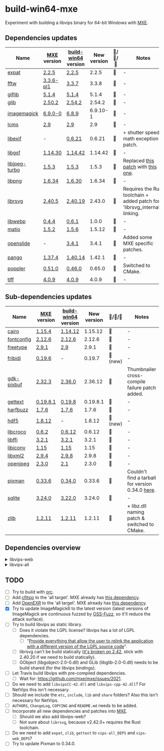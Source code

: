 # build-win64-mxe

Experiment with building a libvips binary for 64-bit Windows with [MXE](https://github.com/mxe/mxe).

## Dependencies updates
| Name | [MXE](https://github.com/mxe/mxe) version | [build-win64](https://github.com/jcupitt/build-win64) version | New version | &#x1F53A;/&#x1F537;/&#x1F53B; | Notes
| --- | --- | --- | --- | --- | --- |
| [expat](https://github.com/libexpat/libexpat) | [2.2.5](https://github.com/mxe/mxe/blob/5d4c388be33414e7a802c4959d3d22f759840587/src/expat.mk#L7) | [2.2.5](https://github.com/jcupitt/build-win64/blob/c5d82ef4d6caf9f58956ba9d666d42805454d67e/8.6/vips.modules#L261) | 2.2.5 | &#x1F537; | -
| [fftw](https://github.com/FFTW/fftw3) | [3.3.6-pl1](https://github.com/mxe/mxe/blob/5d4c388be33414e7a802c4959d3d22f759840587/src/fftw.mk#L6) | [3.3.7](https://github.com/jcupitt/build-win64/blob/c5d82ef4d6caf9f58956ba9d666d42805454d67e/8.6/vips.modules#L481) | 3.3.8 | &#x1F53A; | -
| [giflib](https://sourceforge.net/projects/giflib/) | [5.1.4](https://github.com/mxe/mxe/blob/5d4c388be33414e7a802c4959d3d22f759840587/src/giflib.mk#L6) | [5.1.4](https://github.com/jcupitt/build-win64/blob/c5d82ef4d6caf9f58956ba9d666d42805454d67e/8.6/vips.modules#L387) | 5.1.4 | &#x1F537; | -
| [glib](https://github.com/GNOME/glib) | [2.50.2](https://github.com/mxe/mxe/blob/5d4c388be33414e7a802c4959d3d22f759840587/src/glib.mk#L7) | [2.54.2](https://github.com/jcupitt/build-win64/blob/c5d82ef4d6caf9f58956ba9d666d42805454d67e/8.6/vips.modules#L760) | 2.54.2 | &#x1F537; | -
| [imagemagick](https://github.com/ImageMagick/ImageMagick6) | [6.9.0-0](https://github.com/mxe/mxe/blob/5d4c388be33414e7a802c4959d3d22f759840587/src/imagemagick.mk#L7) | [6.8.9](https://github.com/jcupitt/build-win64/blob/c5d82ef4d6caf9f58956ba9d666d42805454d67e/8.6/vips.modules#L663) | 6.9.10-1 | &#x1F53A; | -
| [lcms](https://github.com/mm2/Little-CMS) | [2.9](https://github.com/mxe/mxe/blob/5d4c388be33414e7a802c4959d3d22f759840587/src/lcms.mk#L6) | [2.9](https://github.com/jcupitt/build-win64/blob/c5d82ef4d6caf9f58956ba9d666d42805454d67e/8.6/vips.modules#L494) | 2.9 | &#x1F537; | -
| [libexif](https://github.com/libexif/libexif) | - | [0.6.21](https://github.com/jcupitt/build-win64/blob/c5d82ef4d6caf9f58956ba9d666d42805454d67e/8.6/vips.modules#L601) | 0.6.21 | &#x1F537; | + shutter speed math exception patch.
| [libgsf](https://github.com/GNOME/libgsf) | [1.14.30](https://github.com/mxe/mxe/blob/5d4c388be33414e7a802c4959d3d22f759840587/src/libgsf.mk#L6) | [1.14.42](https://github.com/jcupitt/build-win64/blob/c5d82ef4d6caf9f58956ba9d666d42805454d67e/8.6/vips.modules#L865) | 1.14.42 | &#x1F537; | -
| [libjpeg-turbo](https://libjpeg-turbo.org/) | [1.5.3](https://github.com/mxe/mxe/blob/5d4c388be33414e7a802c4959d3d22f759840587/src/libjpeg-turbo.mk#L6) | [1.5.3](https://github.com/jcupitt/build-win64/blob/c5d82ef4d6caf9f58956ba9d666d42805454d67e/8.6/vips.modules#L580) | 1.5.3 | &#x1F537; | Replaced [this patch](https://github.com/jcupitt/build-win64/blob/c5d82ef4d6caf9f58956ba9d666d42805454d67e/8.6/patches/libjpeg-turbo-bool.patch) with [this one](https://github.com/Alexpux/MINGW-packages/blob/65b698ce5ddc501b9aa9fb649b640f44284eb6df/mingw-w64-libjpeg-turbo/0001-header-compat.mingw.patch).
| [libpng](https://github.com/glennrp/libpng) | [1.6.34](https://github.com/mxe/mxe/blob/5d4c388be33414e7a802c4959d3d22f759840587/src/libpng.mk#L6) | [1.6.30](https://github.com/jcupitt/build-win64/blob/c5d82ef4d6caf9f58956ba9d666d42805454d67e/8.6/vips.modules#L368) | 1.6.34 | &#x1F53A; | -
| [librsvg](https://github.com/GNOME/librsvg) | [2.40.5](https://github.com/mxe/mxe/blob/5d4c388be33414e7a802c4959d3d22f759840587/src/librsvg.mk#L6) | [2.40.19](https://github.com/jcupitt/build-win64/blob/c5d82ef4d6caf9f58956ba9d666d42805454d67e/8.6/vips.modules#L420) | 2.43.0 | &#x1F53A; | Requires the Rust toolchain + added patch for 'librsvg_internals' linking.
| [libwebp](https://github.com/webmproject/libwebp) | [0.4.4](https://github.com/mxe/mxe/blob/5d4c388be33414e7a802c4959d3d22f759840587/src/libwebp.mk#L6) | [0.6.1](https://github.com/jcupitt/build-win64/blob/c5d82ef4d6caf9f58956ba9d666d42805454d67e/8.6/vips.modules#L720) | 1.0.0 | &#x1F53A; | -
| [matio](https://github.com/tbeu/matio) | [1.5.2](https://github.com/mxe/mxe/blob/5d4c388be33414e7a802c4959d3d22f759840587/src/matio.mk#L6) | [1.5.6](https://github.com/jcupitt/build-win64/blob/c5d82ef4d6caf9f58956ba9d666d42805454d67e/8.6/vips.modules#L940) | 1.5.12 | &#x1F53A; | -
| [openslide](https://github.com/openslide/openslide) | - | [3.4.1](https://github.com/jcupitt/build-win64/blob/c5d82ef4d6caf9f58956ba9d666d42805454d67e/8.6/vips.modules#L552) | 3.4.1 | &#x1F537; | Added some MXE specific patches.
| [pango](https://www.pango.org/) | [1.37.4](https://github.com/mxe/mxe/blob/5d4c388be33414e7a802c4959d3d22f759840587/src/pango.mk#L7) | [1.40.14](https://github.com/jcupitt/build-win64/blob/c5d82ef4d6caf9f58956ba9d666d42805454d67e/8.6/vips.modules#L821) | 1.42.1 | &#x1F53A; | -
| [poppler](https://poppler.freedesktop.org/) | [0.51.0](https://github.com/mxe/mxe/blob/5d4c388be33414e7a802c4959d3d22f759840587/src/poppler.mk#L6) | [0.46.0](https://github.com/jcupitt/build-win64/blob/c5d82ef4d6caf9f58956ba9d666d42805454d67e/8.6/vips.modules#L462) | 0.65.0 | &#x1F53A; | Switched to CMake.
| [tiff](http://www.simplesystems.org/libtiff/) | [4.0.9](https://github.com/mxe/mxe/blob/5d4c388be33414e7a802c4959d3d22f759840587/src/tiff.mk#L7) | [4.0.9](https://github.com/jcupitt/build-win64/blob/c5d82ef4d6caf9f58956ba9d666d42805454d67e/8.6/vips.modules#L627) | 4.0.9 | &#x1F537; | -

## Sub-dependencies updates
| Name | [MXE](https://github.com/mxe/mxe) version | [build-win64](https://github.com/jcupitt/build-win64) version | New version | &#x1F53A;/&#x1F537;/&#x1F53B; | Notes
| --- | --- | --- | --- | --- | --- |
| [cairo](https://cairographics.org/) | [1.15.4](https://github.com/mxe/mxe/blob/5d4c388be33414e7a802c4959d3d22f759840587/src/cairo.mk#L6) | [1.14.12](https://github.com/jcupitt/build-win64/blob/c5d82ef4d6caf9f58956ba9d666d42805454d67e/8.6/vips.modules#L799) | 1.15.12 | &#x1F53A; | -
| [fontconfig](https://www.fontconfig.org/) | [2.12.6](https://github.com/mxe/mxe/blob/5d4c388be33414e7a802c4959d3d22f759840587/src/fontconfig.mk#L6) | [2.12.6](https://github.com/jcupitt/build-win64/blob/c5d82ef4d6caf9f58956ba9d666d42805454d67e/8.6/vips.modules#L329) | 2.12.6 | &#x1F537; | -
| [freetype](https://www.freetype.org/) | [2.9.1](https://github.com/mxe/mxe/blob/5d4c388be33414e7a802c4959d3d22f759840587/src/freetype.mk#L6) | [2.9](https://github.com/jcupitt/build-win64/blob/c5d82ef4d6caf9f58956ba9d666d42805454d67e/8.6/vips.modules#L276) | 2.9.1 | &#x1F53A; | -
| [fribidi](https://github.com/fribidi/fribidi) | [0.19.6](https://github.com/mxe/mxe/blob/5d4c388be33414e7a802c4959d3d22f759840587/src/fribidi.mk#L7) | - | 0.19.7 | &#x1F53A; (new) | -
| [gdk-pixbuf](https://github.com/GNOME/gdk-pixbuf) | [2.32.3](https://github.com/mxe/mxe/blob/5d4c388be33414e7a802c4959d3d22f759840587/src/gdk-pixbuf.mk#L7) | [2.36.0](https://github.com/jcupitt/build-win64/blob/c5d82ef4d6caf9f58956ba9d666d42805454d67e/8.6/vips.modules#L847) | 2.36.12 | &#x1F53A; | Thumbnailer cross-compile failure patch added.
| [gettext](https://www.gnu.org/software/gettext/) | [0.19.8.1](https://github.com/mxe/mxe/blob/5d4c388be33414e7a802c4959d3d22f759840587/src/gettext.mk#L6) | [0.19.8](https://github.com/jcupitt/build-win64/blob/c5d82ef4d6caf9f58956ba9d666d42805454d67e/8.6/vips.modules#L248) | 0.19.8.1 | &#x1F53A; | -
| [harfbuzz](https://github.com/harfbuzz/harfbuzz) | [1.7.6](https://github.com/mxe/mxe/blob/5d4c388be33414e7a802c4959d3d22f759840587/src/harfbuzz.mk#L7) | [1.7.6](https://github.com/jcupitt/build-win64/blob/c5d82ef4d6caf9f58956ba9d666d42805454d67e/8.6/vips.modules#L295) | 1.7.6 | &#x1F537; | -
| [hdf5](https://www.hdfgroup.org/solutions/hdf5/) | [1.8.12](https://github.com/mxe/mxe/blob/5d4c388be33414e7a802c4959d3d22f759840587/src/hdf5.mk#L7) | - | 1.8.12 | &#x1F53A; (new) | -
| [libcroco](https://github.com/GNOME/libcroco) | [0.6.2](https://github.com/mxe/mxe/blob/5d4c388be33414e7a802c4959d3d22f759840587/src/libcroco.mk#L7) | [0.6.12](https://github.com/jcupitt/build-win64/blob/c5d82ef4d6caf9f58956ba9d666d42805454d67e/8.6/vips.modules#L400) | 0.6.12 | &#x1F537; | -
| [libffi](https://sourceware.org/libffi/) | [3.2.1](https://github.com/mxe/mxe/blob/5d4c388be33414e7a802c4959d3d22f759840587/src/libffi.mk#L6) | [3.2.1](https://github.com/jcupitt/build-win64/blob/c5d82ef4d6caf9f58956ba9d666d42805454d67e/8.6/vips.modules#L736) | 3.2.1 | &#x1F537; | -
| [libiconv](https://www.gnu.org/software/libiconv/) | [1.15](https://github.com/mxe/mxe/blob/5d4c388be33414e7a802c4959d3d22f759840587/src/libiconv.mk#L6) | [1.15](https://github.com/jcupitt/build-win64/blob/c5d82ef4d6caf9f58956ba9d666d42805454d67e/8.6/vips.modules#L237) | 1.15 | &#x1F537; | -
| [libxml2](https://github.com/GNOME/libxml2) | [2.9.4](https://github.com/mxe/mxe/blob/5d4c388be33414e7a802c4959d3d22f759840587/src/libxml2.mk#L6) | [2.9.8](https://github.com/jcupitt/build-win64/blob/c5d82ef4d6caf9f58956ba9d666d42805454d67e/8.6/vips.modules#L350) | 2.9.8 | &#x1F537; | -
| [openjpeg](http://www.openjpeg.org/) | [2.3.0](https://github.com/mxe/mxe/blob/5d4c388be33414e7a802c4959d3d22f759840587/src/openjpeg.mk#L8) | [2.1](https://github.com/jcupitt/build-win64/blob/c5d82ef4d6caf9f58956ba9d666d42805454d67e/8.6/vips.modules#L520) | 2.3.0 | &#x1F53A; | -
| [pixman](http://www.pixman.org/) | [0.33.6](https://github.com/mxe/mxe/blob/5d4c388be33414e7a802c4959d3d22f759840587/src/pixman.mk#L6) | [0.34.0](https://github.com/jcupitt/build-win64/blob/c5d82ef4d6caf9f58956ba9d666d42805454d67e/8.6/vips.modules#L776) | 0.33.6 | &#x1F53B; | Couldn't find a tarball for version 0.34.0 [here](https://cairographics.org/snapshots/).
| [sqlite](https://www.sqlite.org/) | [3.24.0](https://github.com/mxe/mxe/blob/d6abd58b848ea228f10a994f7d5847d0c3fe83b6/src/sqlite.mk#L7) | [3.22.0](https://github.com/jcupitt/build-win64/blob/c5d82ef4d6caf9f58956ba9d666d42805454d67e/8.6/vips.modules#L538) | 3.24.0 | &#x1F53A; | -
| [zlib](https://zlib.net/) | [1.2.11](https://github.com/mxe/mxe/blob/5d4c388be33414e7a802c4959d3d22f759840587/src/zlib.mk#L6) | [1.2.11](https://github.com/jcupitt/build-win64/blob/c5d82ef4d6caf9f58956ba9d666d42805454d67e/8.6/vips.modules#L225) | 1.2.11 | &#x1F537; | + libz.dll naming patch & switched to CMake.

## Dependencies overview
<details>
 <summary>libvips-web</summary>

```
libvips-42.dll
└───libcairo-2.dll
│   └───libgcc_s_seh-1.dll
│   └───libfontconfig-1.dll
│   │   └───libgcc_s_seh-1.dll
│   │   └───libexpat-1.dll
│   │   └───libfreetype-6.dll
│   │   └───libpng16-16.dll
│   │   └───libz1.dll
│   └───libfreetype-6.dll
│   │   └───libharfbuzz-0.dll  
│   │   └───libpng16-16.dll
│   │   └───libz1.dll
│   └───libpixman-1-0.dll
│   │   └───libgcc_s_seh-1.dll
│   └───libpng16-16.dll
│   │   └───libz1.dll
│   └───libz1.dll
└───libexif-12.dll
│   └───libintl-8.dll
│       └───libiconv-2.dll
└───libexpat-1.dll
└───libfftw3-3.dll
└───libgif-7.dll
└───libglib-2.0-0.dll
│   └───libintl-8.dll
│       └───libiconv-2.dll
└───libgmodule-2.0-0.dll
│   └───libglib-2.0-0.dll
│       └───libintl-8.dll
└───libgobject-2.0-0.dll
│   └───libglib-2.0-0.dll
│   │   └───libintl-8.dll
│   └───libffi-6.dll
└───libgsf-1-114.dll
│   └───libgio-2.0-0.dll
│   │   └───libglib-2.0-0.dll
│   │   └───libgmodule-2.0-0.dll
│   │   └───libgobject-2.0-0.dll
│   │   └───libz1.dll
│   └───libglib-2.0-0.dll
│   │   └───libintl-8.dll
│   └───libgobject-2.0-0.dll
│   │   └───libglib-2.0-0.dll
│   │   └───libffi-6.dll
│   └───libintl-8.dll
│   │   └───libiconv-2.dll
│   └───libxml2-2.dll
│   │   └───libz1.dll
│   │   └───libiconv-2.dll
│   └───libz1.dll
└───libintl-8.dll
│   └───libiconv-2.dll
└───libjpeg-62.dll
└───liblcms2-2.dll
└───libpango-1.0-0.dll
│   └───libfribidi-0.dll
│   │   └───libglib-2.0-0.dll
│   └───libglib-2.0-0.dll
│   │   └───libintl-8.dll
│   └───libgobject-2.0-0.dll
│       └───libglib-2.0-0.dll
│       └───libffi-6.dll
└───libpangoft2-1.0-0.dll
│   └───libpango-1.0-0.dll
│   │   └───libfribidi-0.dll
│   │   └───libglib-2.0-0.dll
│   │   └───libgobject-2.0-0.dll
│   └───libfontconfig-1.dll
│   │   └───libgcc_s_seh-1.dll
│   │   └───libexpat-1.dll
│   │   └───libfreetype-6.dll
│   │   └───libpng16-16.dll
│   │   └───libz1.dll
│   └───libfreetype-6.dll
│   │   └───libharfbuzz-0.dll  
│   │   └───libpng16-16.dll
│   │   └───libz1.dll
│   └───libglib-2.0-0.dll
│   │   └───libintl-8.dll
│   └───libgobject-2.0-0.dll
│   │   └───libglib-2.0-0.dll
│   │   └───libffi-6.dll
│   └───libharfbuzz-0.dll 
│       └───libgcc_s_seh-1.dll
│       └───libfreetype-6.dll
│       └───libglib-2.0-0.dll
└───libpng16-16.dll
│   └───libz1.dll
└───librsvg-2-2.dll
│   └───libcairo-2.dll
│   │   └───libgcc_s_seh-1.dll
│   │   └───libfontconfig-1.dll
│   │   └───libfreetype-6.dll
│   │   └───libpixman-1-0.dll
│   │   └───libpng16-16.dll
│   │   └───libz1.dll
│   └───libcroco-0.6-3.dll
│   │   └───libglib-2.0-0.dll
│   │   └───libxml2-2.dll
│   └───libfontconfig-1.dll
│   │   └───libgcc_s_seh-1.dll
│   │   └───libexpat-1.dll
│   │   └───libfreetype-6.dll
│   │   └───libpng16-16.dll
│   │   └───libz1.dll
│   └───libgdk_pixbuf-2.0-0.dll
│   │   └───libgio-2.0-0.dll
│   │   └───libglib-2.0-0.dll
│   │   └───libgobject-2.0-0.dll
│   │   └───libintl-8.dll
│   │   └───libjpeg-62.dll
│   │   └───libpng16-16.dll
│   │   └───libtiff-5.dll
│   └───libgio-2.0-0.dll
│   │   └───libglib-2.0-0.dll
│   │   └───libgmodule-2.0-0.dll
│   │   └───libgobject-2.0-0.dll
│   │   └───libz1.dll
│   └───libglib-2.0-0.dll
│   │   └───libintl-8.dll
│   └───libgobject-2.0-0.dll
│   │   └───libglib-2.0-0.dll
│   │   └───libffi-6.dll
│   └───libpango-1.0-0.dll
│   │   └───libfribidi-0.dll
│   │   └───libglib-2.0-0.dll
│   │   └───libgobject-2.0-0.dll
│   └───libpangocairo-1.0-0.dll
│   │   └───libpango-1.0-0.dll
│   │   └───libpangoft2-1.0-0.dll
│   │   └───libpangowin32-1.0-0.dll
│   │   └───libcairo-2.dll
│   │   └───libfontconfig-1.dll
│   │   └───libfreetype-6.dll
│   │   └───libglib-2.0-0.dll
│   │   └───libgobject-2.0-0.dll
│   └───libpangoft2-1.0-0.dll
│   │   └───libpango-1.0-0.dll
│   │   └───libfontconfig-1.dll
│   │   └───libfreetype-6.dll
│   │   └───libglib-2.0-0.dll
│   │   └───libgobject-2.0-0.dll
│   │   └───libharfbuzz-0.dll 
│   └───libxml2-2.dll
│       └───libz1.dll
│       └───libiconv-2.dll
└───libtiff-5.dll
│   └───libz1.dll
│   └───libjpeg-62.dll
└───libwebp-7.dll
└───libwebpmux-3.dll
│   └───libwebp-7.dll
└───libz1.dll
```
</details>

<details>
 <summary>libvips-all</summary>
Same as libvips-web + these extra dependencies:

```
libvips-42.dll
└───libMagickCore-6.Q16-6.dll
│   └───libcairo-2.dll
│   │   └───libgcc_s_seh-1.dll
│   │   └───libfontconfig-1.dll
│   │   └───libfreetype-6.dll
│   │   └───libpixman-1-0.dll
│   │   └───libpng16-16.dll
│   │   └───libz1.dll
│   └───libfftw3-3.dll
│   └───libfontconfig-1.dll
│   │   └───libgcc_s_seh-1.dll
│   │   └───libexpat-1.dll
│   │   └───libfreetype-6.dll
│   │   └───libpng16-16.dll
│   │   └───libz1.dll
│   └───libgobject-2.0-0.dll
│   │   └───libglib-2.0-0.dll
│   │   └───libffi-6.dll
│   └───libjpeg-62.dll
│   └───liblcms2-2.dll
│   └───libopenjp2.dll
│   └───libpango-1.0-0.dll
│   │   └───libfribidi-0.dll
│   │   └───libglib-2.0-0.dll
│   │   └───libgobject-2.0-0.dll
│   └───libpangocairo-1.0-0.dll
│   │   └───libpango-1.0-0.dll
│   │   └───libpangoft2-1.0-0.dll
│   │   └───libpangowin32-1.0-0.dll
│   │   └───libcairo-2.dll
│   │   └───libfontconfig-1.dll
│   │   └───libfreetype-6.dll
│   │   └───libglib-2.0-0.dll
│   │   └───libgobject-2.0-0.dll
│   └───libpng16-16.dll
│   └───libtiff-5.dll
│   │   └───libz1.dll
│   │   └───libjpeg-62.dll
│   └───libwebp-7.dll
│   └───libwebpmux-3.dll
│   │   └───libwebp-7.dll
│   └───libxml2-2.dll
│   │   └───libz1.dll
│   │   └───libiconv-2.dll
│   └───libz1.dll
└───libmatio-4.dll
│   └───libz1.dll
│   └───libhdf5-8.dll
│       └───libz1.dll
└───libopenslide-0.dll
│   └───libcairo-2.dll
│   │   └───libgcc_s_seh-1.dll
│   │   └───libfontconfig-1.dll
│   │   └───libfreetype-6.dll
│   │   └───libpixman-1-0.dll
│   │   └───libpng16-16.dll
│   │   └───libz1.dll
│   └───libgdk_pixbuf-2.0-0.dll
│   │   └───libgio-2.0-0.dll
│   │   └───libglib-2.0-0.dll
│   │   └───libgobject-2.0-0.dll
│   │   └───libintl-8.dll
│   │   └───libjpeg-62.dll
│   │   └───libpng16-16.dll
│   │   └───libtiff-5.dll
│   └───libgio-2.0-0.dll
│   │   └───libglib-2.0-0.dll
│   │   └───libgmodule-2.0-0.dll
│   │   └───libgobject-2.0-0.dll
│   │   └───libz1.dll
│   └───libglib-2.0-0.dll
│   │   └───libintl-8.dll
│   └───libgobject-2.0-0.dll
│   │   └───libglib-2.0-0.dll
│   │   └───libffi-6.dll
│   └───libjpeg-62.dll
│   └───libopenjp2.dll
│   └───libpng16-16.dll
│   │   └───libz1.dll
│   └───libsqlite3-0.dll
│   └───libtiff-5.dll
│   │   └───libz1.dll
│   │   └───libjpeg-62.dll
│   └───libxml2-2.dll
│   │   └───libz1.dll
│   │   └───libiconv-2.dll
│   └───libz1.dll
└───libpoppler-glib-8.dll
    └───libpoppler-66.dll
    │   └───libstdc++-6.dll
    │   └───liblcms2-2.dll
    │   └───libopenjp2.dll
    │   └───libjpeg-62.dll
    │   └───libpng16-16.dll
    │   └───libtiff-5.dll
    │   └───libz1.dll
    └───libstdc++-6.dll
    └───libcairo-2.dll
    │   └───libgcc_s_seh-1.dll
    │   └───libfontconfig-1.dll
    │   └───libfreetype-6.dll
    │   └───libpixman-1-0.dll
    │   └───libpng16-16.dll
    │   └───libz1.dll
    └───libfreetype-6.dll
    │   └───libharfbuzz-0.dll  
    │   └───libpng16-16.dll
    │   └───libz1.dll
    └───libgio-2.0-0.dll
    │   └───libglib-2.0-0.dll
    │   └───libgmodule-2.0-0.dll
    │   └───libgobject-2.0-0.dll
    │   └───libz1.dll
    └───libglib-2.0-0.dll
    │   └───libintl-8.dll
    └───libgobject-2.0-0.dll
        └───libglib-2.0-0.dll
        └───libffi-6.dll
```
</details>

## TODO
- [ ] Try to build with [orc](https://github.com/GStreamer/orc).
- [ ] Add [cfitsio](https://heasarc.gsfc.nasa.gov/fitsio/) to the 'all target'. MXE already has [this dependency](https://github.com/mxe/mxe/blob/master/src/cfitsio.mk).
- [ ] Add [OpenEXR](https://github.com/openexr/openexr) to the 'all target'. MXE already has [this dependency](https://github.com/mxe/mxe/blob/master/src/openexr.mk).
- [X] Try to update ImageMagick6 to the latest version (latest versions of ImageMagick are continuous fuzzed by [OSS-Fuzz](https://github.com/google/oss-fuzz), so it'll reduce the attack surface).
- [ ] Try to build libvips as static library.
  - [ ] Does it violate the LGPL license? libvips has a lot of LGPL dependencies.
    - [ ] "[Provide everything that allow the user to relink the application with a different version of the LGPL source code](https://www.gnu.org/licenses/gpl-faq.html#LGPLStaticVsDynamic)".
  - [ ] librsvg can't be build statically ([it's broken on 2.42](https://gitlab.gnome.org/GNOME/librsvg/issues/159), stick with 2.40.20 if we need to build statically).
  - [ ] GObject (libgobject-2.0-0.dll) and GLib (libglib-2.0-0.dll) needs to be build shared (for the libvips bindings).
- [ ] Let Travis build libvips with pre-compiled dependencies.
  - [ ] Wait for: https://github.com/mxe/mxe/issues/2021.
- [ ] Do we need to add `libvipsCC-42.dll` and `libvips-cpp-42.dll`? For NetVips this isn't necessary.
- [ ] Should we include the `etc`, `include`, `lib` and `share` folders? Also this isn't necessary for NetVips.
- [ ] `AUTHORS`, `ChangeLog`, `COPYING` and `README.md` needs to be added.
- [ ] Incorporate all new dependencies and patches into [MXE](https://github.com/mxe/mxe).
  - [ ] Should we also add libvips-web?
  - [ ] Not sure about `librsvg`, because v2.42.0+ requires the Rust toolchain.
- [ ] Do we need to add `expat`, `zlib`, `gettext` to `vips-all_DEPS` and `vips-web_DEPS`?
- [ ] Try to update Pixman to 0.34.0.
